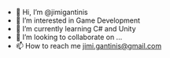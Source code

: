- 👋 Hi, I’m @jimigantinis
- 👀 I’m interested in Game Development
- 🌱 I’m currently learning C# and Unity
- 💞️ I’m looking to collaborate on ...
- 📫 How to reach me jimi.gantinis@gmail.com

<!---
jimigantinis/jimigantinis is a ✨ special ✨ repository because its `README.md` (this file) appears on your GitHub profile.
You can click the Preview link to take a look at your changes.
--->
